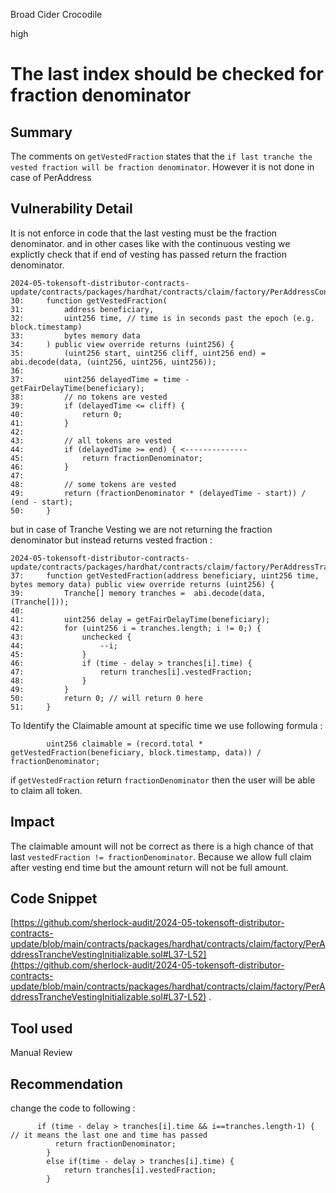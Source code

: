 Broad Cider Crocodile

high

# The last index should be checked for fraction denominator

## Summary
The comments on  `getVestedFraction` states that the `if last tranche the vested fraction will be fraction denominator`. However it is not done in case of PerAddress   

## Vulnerability Detail
It is not enforce in code that the last vesting must be the fraction denominator.  and in other cases like with the continuous vesting we explictly check that if end of vesting has passed return the fraction denominator. 
```solidity
2024-05-tokensoft-distributor-contracts-update/contracts/packages/hardhat/contracts/claim/factory/PerAddressContinuousVestingInitializable.sol:30
30:     function getVestedFraction(
31:         address beneficiary,
32:         uint256 time, // time is in seconds past the epoch (e.g. block.timestamp)
33:         bytes memory data
34:     ) public view override returns (uint256) {
35:         (uint256 start, uint256 cliff, uint256 end) = abi.decode(data, (uint256, uint256, uint256));
36: 
37:         uint256 delayedTime = time - getFairDelayTime(beneficiary);
38:         // no tokens are vested
39:         if (delayedTime <= cliff) {
40:             return 0;
41:         }
42: 
43:         // all tokens are vested
44:         if (delayedTime >= end) { <--------------
45:             return fractionDenominator;
46:         }
47: 
48:         // some tokens are vested
49:         return (fractionDenominator * (delayedTime - start)) / (end - start);
50:     }

```
but in case of Tranche Vesting we are not returning the fraction denominator but instead returns vested fraction :
```solidity
2024-05-tokensoft-distributor-contracts-update/contracts/packages/hardhat/contracts/claim/factory/PerAddressTrancheVestingInitializable.sol:37
37:     function getVestedFraction(address beneficiary, uint256 time, bytes memory data) public view override returns (uint256) {
39:         Tranche[] memory tranches =  abi.decode(data, (Tranche[]));
40: 
41:         uint256 delay = getFairDelayTime(beneficiary);
42:         for (uint256 i = tranches.length; i != 0;) {
43:             unchecked {
44:                 --i;
45:             }
46:             if (time - delay > tranches[i].time) {
47:                 return tranches[i].vestedFraction;
48:             }
49:         }
50:         return 0; // will return 0 here
51:     }
```
To Identify the Claimable amount at specific time we use following formula :
```solidity
        uint256 claimable = (record.total * getVestedFraction(beneficiary, block.timestamp, data)) / fractionDenominator;
```
if `getVestedFraction` return `fractionDenominator` then the user will be able to claim all token.
## Impact
The claimable amount will not be correct as there is a high chance of that last `vestedFraction != fractionDenominator`. Because we allow full claim after vesting end time but the amount return will not be full amount.

## Code Snippet
[https://github.com/sherlock-audit/2024-05-tokensoft-distributor-contracts-update/blob/main/contracts/packages/hardhat/contracts/claim/factory/PerAddressTrancheVestingInitializable.sol#L37-L52](https://github.com/sherlock-audit/2024-05-tokensoft-distributor-contracts-update/blob/main/contracts/packages/hardhat/contracts/claim/factory/PerAddressTrancheVestingInitializable.sol#L37-L52) .

## Tool used

Manual Review

## Recommendation
change the code to following :
```solidity
      if (time - delay > tranches[i].time && i==tranches.length-1) { // it means the last one and time has passed
          return fractionDenominator;
        }
        else if(time - delay > tranches[i].time) { 
            return tranches[i].vestedFraction;
        }
```
